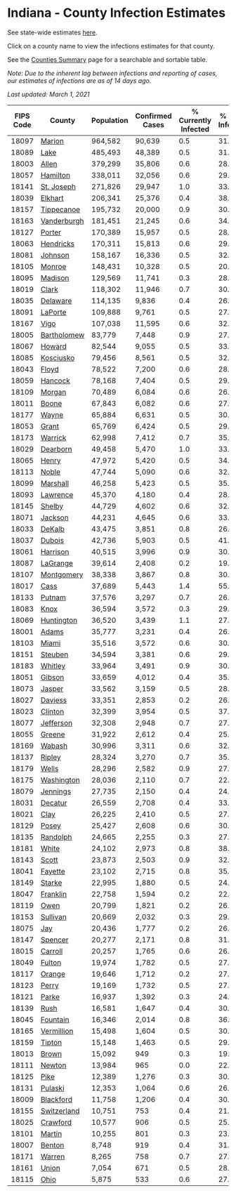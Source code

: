 # Indiana - County Infection Estimates

See state-wide estimates [here](/infections/us-in).

Click on a county name to view the infections estimates for that county.

See the [Counties Summary](/infections/summary-counties) page for a searchable and sortable table.

*Note: Due to the inherent lag between infections and reporting of cases, our estimates of infections are as of 14 days ago.*

*Last updated: March 1, 2021*

|   FIPS Code |                     County |   Population |   Confirmed Cases |   % Currently Infected |   % Total Infected |
|-------------|----------------------------|--------------|-------------------|------------------------|--------------------|
|       18097 |           [Marion](marion) |      964,582 |            90,639 |                    0.5 |               31.1 |
|       18089 |               [Lake](lake) |      485,493 |            48,389 |                    0.5 |               31.9 |
|       18003 |             [Allen](allen) |      379,299 |            35,806 |                    0.6 |               28.9 |
|       18057 |       [Hamilton](hamilton) |      338,011 |            32,056 |                    0.6 |               29.0 |
|       18141 |   [St. Joseph](st.-joseph) |      271,826 |            29,947 |                    1.0 |               33.8 |
|       18039 |         [Elkhart](elkhart) |      206,341 |            25,376 |                    0.4 |               38.5 |
|       18157 |   [Tippecanoe](tippecanoe) |      195,732 |            20,000 |                    0.9 |               30.3 |
|       18163 | [Vanderburgh](vanderburgh) |      181,451 |            21,245 |                    0.6 |               34.9 |
|       18127 |           [Porter](porter) |      170,389 |            15,957 |                    0.5 |               28.5 |
|       18063 |     [Hendricks](hendricks) |      170,311 |            15,813 |                    0.6 |               29.5 |
|       18081 |         [Johnson](johnson) |      158,167 |            16,336 |                    0.5 |               32.5 |
|       18105 |           [Monroe](monroe) |      148,431 |            10,328 |                    0.5 |               20.8 |
|       18095 |         [Madison](madison) |      129,569 |            11,741 |                    0.3 |               28.3 |
|       18019 |             [Clark](clark) |      118,302 |            11,946 |                    0.7 |               30.8 |
|       18035 |       [Delaware](delaware) |      114,135 |             9,836 |                    0.4 |               26.3 |
|       18091 |         [LaPorte](laporte) |      109,888 |             9,761 |                    0.5 |               27.3 |
|       18167 |               [Vigo](vigo) |      107,038 |            11,595 |                    0.6 |               32.4 |
|       18005 | [Bartholomew](bartholomew) |       83,779 |             7,448 |                    0.9 |               27.7 |
|       18067 |           [Howard](howard) |       82,544 |             9,055 |                    0.5 |               33.4 |
|       18085 |     [Kosciusko](kosciusko) |       79,456 |             8,561 |                    0.5 |               32.4 |
|       18043 |             [Floyd](floyd) |       78,522 |             7,200 |                    0.6 |               28.1 |
|       18059 |         [Hancock](hancock) |       78,168 |             7,404 |                    0.5 |               29.2 |
|       18109 |           [Morgan](morgan) |       70,489 |             6,084 |                    0.6 |               26.4 |
|       18011 |             [Boone](boone) |       67,843 |             6,082 |                    0.6 |               27.9 |
|       18177 |             [Wayne](wayne) |       65,884 |             6,631 |                    0.5 |               30.0 |
|       18053 |             [Grant](grant) |       65,769 |             6,424 |                    0.5 |               29.8 |
|       18173 |         [Warrick](warrick) |       62,998 |             7,412 |                    0.7 |               35.2 |
|       18029 |       [Dearborn](dearborn) |       49,458 |             5,470 |                    1.0 |               33.4 |
|       18065 |             [Henry](henry) |       47,972 |             5,420 |                    0.5 |               34.1 |
|       18113 |             [Noble](noble) |       47,744 |             5,090 |                    0.6 |               32.9 |
|       18099 |       [Marshall](marshall) |       46,258 |             5,423 |                    0.5 |               35.7 |
|       18093 |       [Lawrence](lawrence) |       45,370 |             4,180 |                    0.4 |               28.4 |
|       18145 |           [Shelby](shelby) |       44,729 |             4,602 |                    0.6 |               32.7 |
|       18071 |         [Jackson](jackson) |       44,231 |             4,645 |                    0.6 |               33.4 |
|       18033 |           [DeKalb](dekalb) |       43,475 |             3,851 |                    0.8 |               26.3 |
|       18037 |           [Dubois](dubois) |       42,736 |             5,903 |                    0.5 |               41.8 |
|       18061 |       [Harrison](harrison) |       40,515 |             3,996 |                    0.9 |               30.1 |
|       18087 |       [LaGrange](lagrange) |       39,614 |             2,408 |                    0.2 |               19.0 |
|       18107 |   [Montgomery](montgomery) |       38,338 |             3,867 |                    0.8 |               30.8 |
|       18017 |               [Cass](cass) |       37,689 |             5,443 |                    1.4 |               55.1 |
|       18133 |           [Putnam](putnam) |       37,576 |             3,297 |                    0.7 |               26.6 |
|       18083 |               [Knox](knox) |       36,594 |             3,572 |                    0.3 |               29.1 |
|       18069 |   [Huntington](huntington) |       36,520 |             3,439 |                    1.1 |               27.3 |
|       18001 |             [Adams](adams) |       35,777 |             3,231 |                    0.4 |               26.8 |
|       18103 |             [Miami](miami) |       35,516 |             3,572 |                    0.6 |               30.7 |
|       18151 |         [Steuben](steuben) |       34,594 |             3,381 |                    0.6 |               29.4 |
|       18183 |         [Whitley](whitley) |       33,964 |             3,491 |                    0.9 |               30.2 |
|       18051 |           [Gibson](gibson) |       33,659 |             4,012 |                    0.4 |               35.2 |
|       18073 |           [Jasper](jasper) |       33,562 |             3,159 |                    0.5 |               28.3 |
|       18027 |         [Daviess](daviess) |       33,351 |             2,853 |                    0.2 |               26.2 |
|       18023 |         [Clinton](clinton) |       32,399 |             3,954 |                    0.5 |               37.5 |
|       18077 |     [Jefferson](jefferson) |       32,308 |             2,948 |                    0.7 |               27.0 |
|       18055 |           [Greene](greene) |       31,922 |             2,612 |                    0.4 |               25.5 |
|       18169 |           [Wabash](wabash) |       30,996 |             3,311 |                    0.6 |               32.1 |
|       18137 |           [Ripley](ripley) |       28,324 |             3,270 |                    0.7 |               35.7 |
|       18179 |             [Wells](wells) |       28,296 |             2,582 |                    0.9 |               27.0 |
|       18175 |   [Washington](washington) |       28,036 |             2,110 |                    0.7 |               22.5 |
|       18079 |       [Jennings](jennings) |       27,735 |             2,150 |                    0.4 |               24.4 |
|       18031 |         [Decatur](decatur) |       26,559 |             2,708 |                    0.4 |               33.8 |
|       18021 |               [Clay](clay) |       26,225 |             2,410 |                    0.5 |               27.5 |
|       18129 |             [Posey](posey) |       25,427 |             2,608 |                    0.6 |               30.4 |
|       18135 |       [Randolph](randolph) |       24,665 |             2,255 |                    0.3 |               27.7 |
|       18181 |             [White](white) |       24,102 |             2,973 |                    0.8 |               38.4 |
|       18143 |             [Scott](scott) |       23,873 |             2,503 |                    0.9 |               32.0 |
|       18041 |         [Fayette](fayette) |       23,102 |             2,715 |                    0.8 |               35.7 |
|       18149 |           [Starke](starke) |       22,995 |             1,880 |                    0.5 |               24.7 |
|       18047 |       [Franklin](franklin) |       22,758 |             1,594 |                    0.2 |               22.9 |
|       18119 |               [Owen](owen) |       20,799 |             1,821 |                    0.2 |               26.3 |
|       18153 |       [Sullivan](sullivan) |       20,669 |             2,032 |                    0.3 |               29.5 |
|       18075 |                 [Jay](jay) |       20,436 |             1,777 |                    0.2 |               26.4 |
|       18147 |         [Spencer](spencer) |       20,277 |             2,171 |                    0.8 |               31.4 |
|       18015 |         [Carroll](carroll) |       20,257 |             1,765 |                    0.6 |               26.7 |
|       18049 |           [Fulton](fulton) |       19,974 |             1,782 |                    0.5 |               27.0 |
|       18117 |           [Orange](orange) |       19,646 |             1,712 |                    0.2 |               27.6 |
|       18123 |             [Perry](perry) |       19,169 |             1,732 |                    0.5 |               27.1 |
|       18121 |             [Parke](parke) |       16,937 |             1,392 |                    0.3 |               24.6 |
|       18139 |               [Rush](rush) |       16,581 |             1,647 |                    0.4 |               30.1 |
|       18045 |       [Fountain](fountain) |       16,346 |             2,014 |                    0.8 |               36.5 |
|       18165 |   [Vermillion](vermillion) |       15,498 |             1,604 |                    0.5 |               30.5 |
|       18159 |           [Tipton](tipton) |       15,148 |             1,463 |                    0.5 |               29.0 |
|       18013 |             [Brown](brown) |       15,092 |               949 |                    0.3 |               19.2 |
|       18111 |           [Newton](newton) |       13,984 |               965 |                    0.0 |               22.5 |
|       18125 |               [Pike](pike) |       12,389 |             1,276 |                    0.3 |               30.3 |
|       18131 |         [Pulaski](pulaski) |       12,353 |             1,064 |                    0.6 |               26.3 |
|       18009 |     [Blackford](blackford) |       11,758 |             1,206 |                    0.4 |               30.7 |
|       18155 | [Switzerland](switzerland) |       10,751 |               753 |                    0.4 |               21.2 |
|       18025 |       [Crawford](crawford) |       10,577 |               906 |                    0.5 |               25.6 |
|       18101 |           [Martin](martin) |       10,255 |               801 |                    0.3 |               23.4 |
|       18007 |           [Benton](benton) |        8,748 |               919 |                    0.4 |               31.7 |
|       18171 |           [Warren](warren) |        8,265 |               758 |                    0.7 |               27.1 |
|       18161 |             [Union](union) |        7,054 |               671 |                    0.5 |               28.7 |
|       18115 |               [Ohio](ohio) |        5,875 |               533 |                    0.6 |               27.2 |